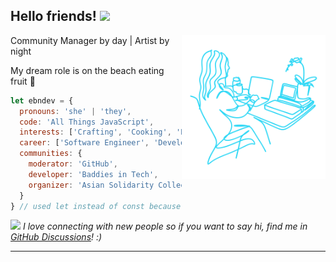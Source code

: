 <h2> Hello friends! <img src="https://media.giphy.com/media/mGcNjsfWAjY5AEZNw6/giphy.gif" width="50"></h2>
<img align='right' src="https://github.com/ebndev/ebndev/blob/main/readme.png" width="230">

<p>Community Manager by day | Artist by night</p>
<p>My dream role is on the beach eating fruit 🍉</p>

```javascript
let ebndev = {
  pronouns: 'she' | 'they',
  code: 'All Things JavaScript',
  interests: ['Crafting', 'Cooking', 'Biking', 'Music'],
  career: ['Software Engineer', 'Developer Advocate', 'Community Manager'],
  communities: {
    moderator: 'GitHub',
    developer: 'Baddies in Tech',
    organizer: 'Asian Solidarity Collective'
  }
} // used let instead of const because I am forever changing and growing 🌿
```

<img src="https://media.giphy.com/media/LnQjpWaON8nhr21vNW/giphy.gif" width="50"> <em>I love connecting with new people so if you want to say hi, find me in <a href='https://github.com/orgs/community/discussions/' target='blank'>GitHub Discussions</a>! :)</em>

---
